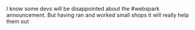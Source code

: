 <!--
id: 195811349
link: http://kevinisom.info/post/195811349/i-know-some-devs-will-be-disappointed-about-the
slug: i-know-some-devs-will-be-disappointed-about-the
date: Fri Sep 25 2009 02:33:30 GMT+1200 (NZST)
raw: {"blog_name":"kevinisom","id":195811349,"post_url":"http://kevinisom.info/post/195811349/i-know-some-devs-will-be-disappointed-about-the","slug":"i-know-some-devs-will-be-disappointed-about-the","type":"text","date":"2009-09-24 14:33:30 GMT","timestamp":1253802810,"state":"published","format":"html","reblog_key":"ZTLzo61R","tags":[],"short_url":"http://tmblr.co/Zw68YyBgzWL","highlighted":[],"feed_item":"http://twitter.com/kev_nz/statuses/4338349529","from_feed_id":"650289","note_count":0,"title":null,"body":"<p>I know some devs will be disappointed about the #webspark announcement. But having ran and worked small shops it will really help them out</p>"}
publish: 2009-09-025
tags: 
title: null
-->


I know some devs will be disappointed about the \#webspark announcement.
But having ran and worked small shops it will really help them out



